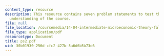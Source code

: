 ```yaml
---
content_type: resource
description: This resource contains seven problem statements to test the students
  understanding of the course.
file: null
file_location: /coursemedia/14-04-intermediate-microeconomic-theory-fall-2006/30b01930256dcfc2427b5a6d6b5b73d6_ps2.pdf
file_type: application/pdf
resourcetype: Document
title: ps2.pdf
uid: 30b01930-256d-cfc2-427b-5a6d6b5b73d6
---
```

